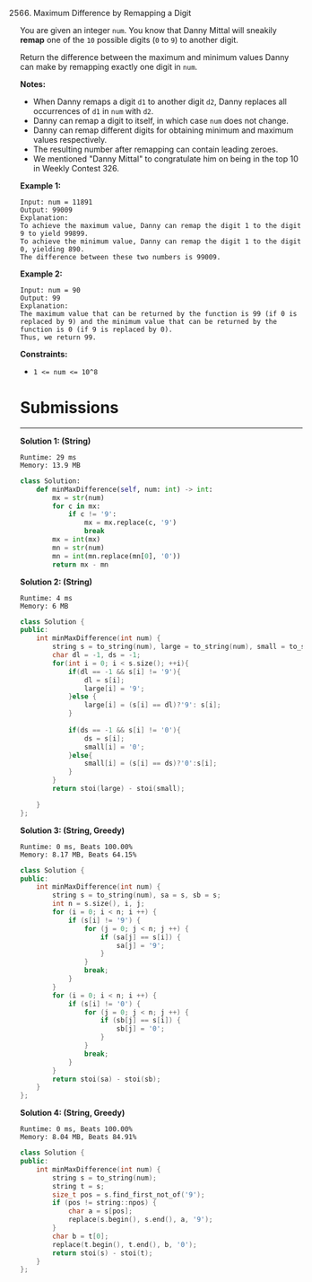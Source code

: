 2566. Maximum Difference by Remapping a Digit

You are given an integer `num`. You know that Danny Mittal will sneakily **remap** one of the `10` possible digits (`0` to `9`) to another digit.

Return the difference between the maximum and minimum values Danny can make by remapping exactly one digit in `num`.

**Notes:**

* When Danny remaps a digit `d1` to another digit `d2`, Danny replaces all occurrences of `d1` in `num` with `d2`.
* Danny can remap a digit to itself, in which case `num` does not change.
* Danny can remap different digits for obtaining minimum and maximum values respectively.
* The resulting number after remapping can contain leading zeroes.
* We mentioned "Danny Mittal" to congratulate him on being in the top 10 in Weekly Contest 326.
 

**Example 1:**
```
Input: num = 11891
Output: 99009
Explanation: 
To achieve the maximum value, Danny can remap the digit 1 to the digit 9 to yield 99899.
To achieve the minimum value, Danny can remap the digit 1 to the digit 0, yielding 890.
The difference between these two numbers is 99009.
```

**Example 2:**
```
Input: num = 90
Output: 99
Explanation:
The maximum value that can be returned by the function is 99 (if 0 is replaced by 9) and the minimum value that can be returned by the function is 0 (if 9 is replaced by 0).
Thus, we return 99.
```

**Constraints:**

* `1 <= num <= 10^8`

# Submissions
---
**Solution 1: (String)**
```
Runtime: 29 ms
Memory: 13.9 MB
```
```python
class Solution:
    def minMaxDifference(self, num: int) -> int:
        mx = str(num)
        for c in mx:
            if c != '9':
                mx = mx.replace(c, '9')
                break
        mx = int(mx)
        mn = str(num)
        mn = int(mn.replace(mn[0], '0'))
        return mx - mn
```

**Solution 2: (String)**
```
Runtime: 4 ms
Memory: 6 MB
```
```c++
class Solution {
public:
    int minMaxDifference(int num) {
        string s = to_string(num), large = to_string(num), small = to_string(num);
        char dl = -1, ds = -1;
        for(int i = 0; i < s.size(); ++i){
            if(dl == -1 && s[i] != '9'){
                dl = s[i];
                large[i] = '9';
            }else {
                large[i] = (s[i] == dl)?'9': s[i];
            }
            
            if(ds == -1 && s[i] != '0'){
                ds = s[i];
                small[i] = '0';
            }else{
                small[i] = (s[i] == ds)?'0':s[i];
            }
        }
        return stoi(large) - stoi(small);

    }
};
```

**Solution 3: (String, Greedy)**
```
Runtime: 0 ms, Beats 100.00%
Memory: 8.17 MB, Beats 64.15%
```
```c++
class Solution {
public:
    int minMaxDifference(int num) {
        string s = to_string(num), sa = s, sb = s;
        int n = s.size(), i, j;
        for (i = 0; i < n; i ++) {
            if (s[i] != '9') {
                for (j = 0; j < n; j ++) {
                    if (sa[j] == s[i]) {
                        sa[j] = '9';
                    }
                }
                break;
            }
        }
        for (i = 0; i < n; i ++) {
            if (s[i] != '0') {
                for (j = 0; j < n; j ++) {
                    if (sb[j] == s[i]) {
                        sb[j] = '0';
                    }
                }
                break;
            }
        }
        return stoi(sa) - stoi(sb);
    }
};
```

**Solution 4: (String, Greedy)**
```
Runtime: 0 ms, Beats 100.00%
Memory: 8.04 MB, Beats 84.91%
```
```c++
class Solution {
public:
    int minMaxDifference(int num) {
        string s = to_string(num);
        string t = s;
        size_t pos = s.find_first_not_of('9');
        if (pos != string::npos) {
            char a = s[pos];
            replace(s.begin(), s.end(), a, '9');
        }
        char b = t[0];
        replace(t.begin(), t.end(), b, '0');
        return stoi(s) - stoi(t);
    }
};
```
